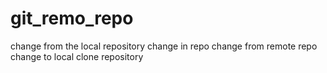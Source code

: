 # git_remo_repo
change from the local repository
change in repo
change from remote repo
change to local 
clone repository
